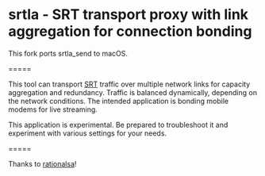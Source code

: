 srtla - SRT transport proxy with link aggregation for connection bonding
=====

This fork ports srtla_send to macOS.

=====

This tool can transport [SRT](https://github.com/Haivision/srt/) traffic over multiple network links for capacity aggregation and redundancy. Traffic is balanced dynamically, depending on the network conditions. The intended application is bonding mobile modems for live streaming.

This application is experimental. Be prepared to troubleshoot it and experiment with various settings for your needs.

=====

Thanks to [rationalsa](https://github.com/rationalsa)!